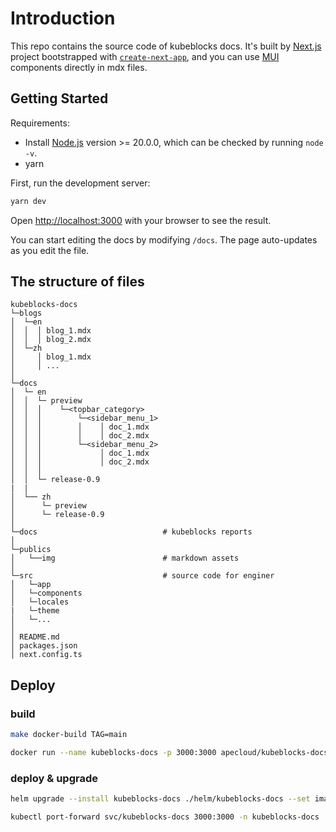 # Introduction

This repo contains the source code of kubeblocks docs. It's built by [Next.js](https://nextjs.org) project bootstrapped with [`create-next-app`](https://nextjs.org/docs/app/api-reference/cli/create-next-app), and you can use [MUI](https://mui.com/material-ui/all-components/) components directly in mdx files.

## Getting Started

Requirements:

* Install [Node.js](https://nodejs.org/en/download/) version >= 20.0.0, which can be checked by running `node -v`.
* yarn

First, run the development server:

```bash
yarn dev
```

Open [http://localhost:3000](http://localhost:3000) with your browser to see the result.

You can start editing the docs by modifying `/docs`. The page auto-updates as you edit the file.


## The structure of files

```
kubeblocks-docs
└─blogs
│  └─en
│  │  │ blog_1.mdx
│  │  │ blog_2.mdx
│  └─zh
│     │ blog_1.mdx
│     │ ...
│
└─docs
│  └─ en
│  │  └─ preview
│  │  │    └─<topbar_category>
│  │  │        └─<sidebar_menu_1>
│  │  │        │    │ doc_1.mdx
│  │  │        │    │ doc_2.mdx
│  │  │        └─<sidebar_menu_2>
│  │  │             │ doc_1.mdx
│  │  │             │ doc_2.mdx
│  │  │   
│  │  └─ release-0.9
|  |
│  └── zh
│      └─ preview
│      └─ release-0.9
│ 
└─docs                            # kubeblocks reports
│ 
└─publics
│   └──img                        # markdown assets
│
└─src                             # source code for enginer
│   └─app
│   └─components
│   └─locales
|   └─theme
│   └─...
│
│ README.md
│ packages.json
│ next.config.ts
```

## Deploy


### build

```bash
make docker-build TAG=main
```

```bash
docker run --name kubeblocks-docs -p 3000:3000 apecloud/kubeblocks-docs:main
```

### deploy & upgrade

```bash
helm upgrade --install kubeblocks-docs ./helm/kubeblocks-docs --set image.tag=main --set service.type=LoadBalancer --create-namespace -n kubeblocks-docs
```

```bash
kubectl port-forward svc/kubeblocks-docs 3000:3000 -n kubeblocks-docs
```